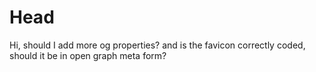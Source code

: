 # Head
Hi, should I add more og properties?
and is the favicon correctly coded, should it be in open graph meta form?
